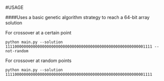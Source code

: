 #USAGE

####Uses a basic genetic algorithm strategy to reach a 64-bit array solution



For crossover at a certain point
    
    python main.py --solution 1111000000000000000000000000000000000000000000000000000000001111 --not-random


For crossover at random points

    python main.py --solution 1111000000000000000000000000000000000000000000000000000000001111

